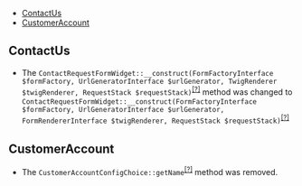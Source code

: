 - [ContactUs](#contactus)
- [CustomerAccount](#customeraccount)

ContactUs
---------
* The `ContactRequestFormWidget::__construct(FormFactoryInterface $formFactory, UrlGeneratorInterface $urlGenerator, TwigRenderer $twigRenderer, RequestStack $requestStack)`<sup>[[?]](https://github.com/oroinc/orocommerce-orocrm/tree/3.0.0-beta/src/Oro/Bridge/ContactUs/Widget/ContactRequestFormWidget.php#L33 "Oro\Bridge\ContactUs\Widget\ContactRequestFormWidget")</sup> method was changed to `ContactRequestFormWidget::__construct(FormFactoryInterface $formFactory, UrlGeneratorInterface $urlGenerator, FormRendererInterface $twigRenderer, RequestStack $requestStack)`<sup>[[?]](https://github.com/oroinc/orocommerce-orocrm/tree/3.0.0-rc/src/Oro/Bridge/ContactUs/Widget/ContactRequestFormWidget.php#L33 "Oro\Bridge\ContactUs\Widget\ContactRequestFormWidget")</sup>

CustomerAccount
---------------
* The `CustomerAccountConfigChoice::getName`<sup>[[?]](https://github.com/oroinc/orocommerce-orocrm/tree/3.0.0-beta/src/Oro/Bridge/CustomerAccount/Form/Type/CustomerAccountConfigChoice.php#L14 "Oro\Bridge\CustomerAccount\Form\Type\CustomerAccountConfigChoice::getName")</sup> method was removed.


